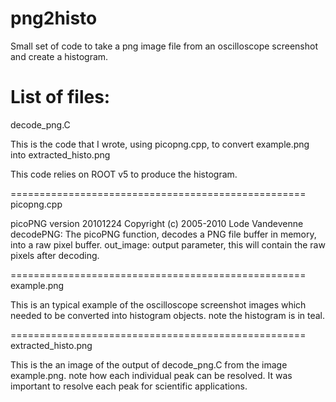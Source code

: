 # png2histo

Small set of code to take a png image file from an oscilloscope screenshot and create a histogram. 

List of files:
===================================================
decode_png.C 

This is the code that I wrote, using picopng.cpp, to convert example.png
into extracted_histo.png

This code relies on ROOT v5 to produce the histogram.

===================================================
picopng.cpp

picoPNG version 20101224
Copyright (c) 2005-2010 Lode Vandevenne
decodePNG: The picoPNG function, decodes a PNG file buffer in memory, into a raw pixel buffer.
out_image: output parameter, this will contain the raw pixels after decoding.

===================================================
example.png

This is an typical example of the oscilloscope screenshot images which needed
to be converted into histogram objects. note the histogram is in teal.

===================================================
extracted_histo.png

This is the an image of the output of decode_png.C from the image example.png.
note how each individual peak can be resolved. It was important to resolve each peak
for scientific applications.
